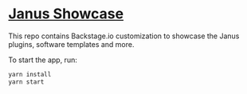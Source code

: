 # [Janus Showcase](https://backstage.io)

This repo contains Backstage.io customization to showcase the Janus plugins, software templates and more.

To start the app, run:

```sh
yarn install
yarn start
```

